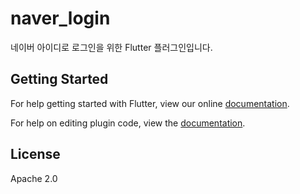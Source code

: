 # naver_login

네이버 아이디로 로그인을 위한 Flutter 플러그인입니다.



## Getting Started

For help getting started with Flutter, view our online
[documentation](https://flutter.io/).

For help on editing plugin code, view the [documentation](https://flutter.io/developing-packages/#edit-plugin-package).


## License
Apache 2.0